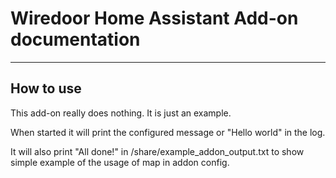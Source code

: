 # Wiredoor Home Assistant Add-on documentation

---

## How to use

This add-on really does nothing. It is just an example.

When started it will print the configured message or "Hello world" in the log.

It will also print "All done!" in /share/example_addon_output.txt to show simple example of the usage of map in addon config.
